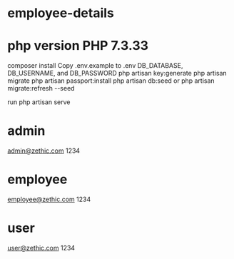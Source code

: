 # employee-details

# php version PHP 7.3.33

composer install
Copy .env.example to .env
DB_DATABASE, DB_USERNAME, and DB_PASSWORD
php artisan key:generate
php artisan migrate
php artisan passport:install
php artisan db:seed or php artisan migrate:refresh --seed  

run php artisan serve

# admin 
admin@zethic.com
1234

# employee
employee@zethic.com
1234

# user
user@zethic.com
1234


